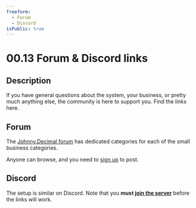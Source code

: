 ```yaml
---
freeform:
  - Forum
  - Discord
isPublic: true
---
```


# 00.13 Forum & Discord links

## Description

If you have general questions about the system, your business, or pretty much anything else, the community is here to support you. Find the links here.

## Forum

The [Johnny.Decimal forum](https://forum.johnnydecimal.com) has dedicated categories for each of the small business categories.

Anyone can browse, and you need to [sign up](https://forum.johnnydecimal.com/signup) to post.

## Discord

The setup is similar on Discord. Note that you **must [join the server](http://discord.gg/KYWzAJhmPv)** before the links will work.
